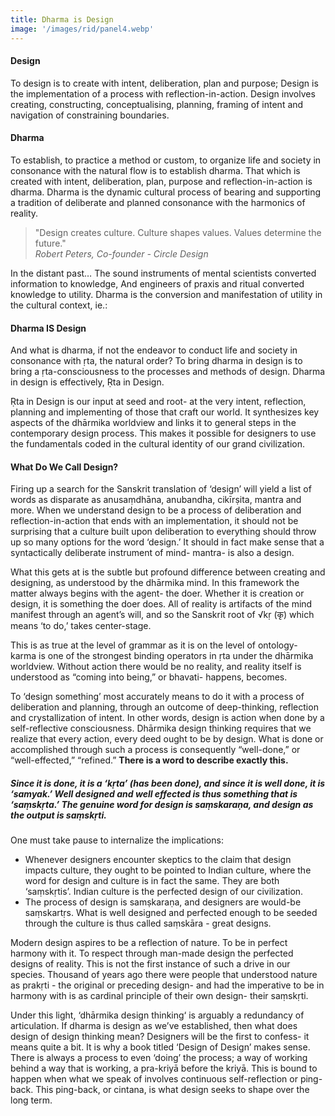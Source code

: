 ```yaml
---
title: Dharma is Design
image: '/images/rid/panel4.webp'
---
```


#### Design

To design is to create with intent, deliberation, plan and purpose; Design is the implementation of a process with reflection-in-action. Design involves creating, constructing, conceptualising, planning, framing of intent and navigation of constraining boundaries.

#### Dharma

To establish, to practice a method or custom, to organize life and society in consonance with the natural flow is to establish dharma. That which is created with intent, deliberation, plan, purpose and reflection-in-action is dharma. Dharma is the dynamic cultural process of bearing and supporting a tradition of deliberate and planned consonance with the harmonics of reality.

> "Design creates culture. Culture shapes values. Values determine the future."<br><cite>Robert Peters, Co-founder - Circle Design </cite>

In the distant past…
The sound instruments of mental scientists converted information to knowledge,
And engineers of praxis and ritual converted knowledge to utility.
Dharma is the conversion and manifestation of utility in the cultural context, ie.:

#### Dharma IS Design

And what is dharma, if not the endeavor to conduct life and society in consonance with ṛta, the natural order? To bring dharma in design is to bring a ṛta-consciousness to the processes and methods of design. Dharma in design is effectively, Ṛta in Design.

Ṛta in Design is our input at seed and root- at the very intent, reflection, planning and implementing of those that craft our world. It synthesizes key aspects of the dhārmika worldview and links it to general steps in the contemporary design process. This makes it possible for designers to use the fundamentals coded in the cultural identity of our grand civilization.

#### What Do We Call Design?

Firing up a search for the Sanskrit translation of ‘design’ will yield a list of words as disparate as anusaṃdhāna, anubandha, cikīrṣita, mantra and more. When we understand design to be a process of deliberation and reflection-in-action that ends with an implementation, it should not be surprising that a culture built upon deliberation to everything should throw up so many options for the word ‘design.’ It should in fact make sense that a syntactically deliberate instrument of mind- mantra- is also a design.

What this gets at is the subtle but profound difference between creating and designing, as understood by the dhārmika mind. In this framework the matter always begins with the agent- the doer. Whether it is creation or design, it is something the doer does. All of reality is artifacts of the mind manifest through an agent’s will, and so the Sanskrit root of √kṛ (कृ) which means ‘to do,’ takes center-stage.

This is as true at the level of grammar as it is on the level of ontology- karma is one of the strongest binding operators in ṛta under the dhārmika worldview. Without action there would be no reality, and reality itself is understood as “coming into being,” or bhavati- happens, becomes.

To ‘design something’ most accurately means to do it with a process of deliberation and planning, through an outcome of deep-thinking, reflection and crystallization of intent. In other words, design is action when done by a self-reflective consciousness. Dhārmika design thinking requires that we realize that every action, every deed ought to be by design. What is done or accomplished through such a process is consequently “well-done,” or “well-effected,” “refined.” **There is a word to describe exactly this.**

##### Since it is done, it is a ‘kṛta’ (has been done), and since it is well done, it is ‘samyak.’ Well designed and well effected is thus something that is ‘saṃskṛta.’ The genuine word for design is saṃskaraṇa, and design as the output is saṃskṛti. 

One must take pause to internalize the implications:

- Whenever designers encounter skeptics to the claim that design impacts culture, they ought to be pointed to Indian culture, where the word for design and culture is in fact the same. They are both ‘saṃskṛtis’. Indian culture is the perfected design of our civilization.
- The process of design is samṣkaraṇa, and designers are would-be saṃskartṛs. What is well designed and perfected enough to be seeded through the culture is thus called saṃskāra - great designs.

Modern design aspires to be a reflection of nature. To be in perfect harmony with it. To respect through man-made design the perfected designs of reality. This is not the first instance of such a drive in our species. Thousand of years ago there were people that understood nature as prakṛti - the original or preceding design- and had the imperative to be in harmony with is as cardinal principle of their own design- their saṃskṛti.

Under this light, ‘dhārmika design thinking‘ is arguably a redundancy of articulation. If dharma is design as we’ve established, then what does design of design thinking mean? Designers will be the first to confess- it means quite a bit. It is why a book titled ‘Design of Design’ makes sense. There is always a process to even ‘doing’ the process; a way of working behind a way that is working, a pra-kriyā before the kriyā. This is bound to happen when what we speak of involves continuous self-reflection or ping-back. This ping-back, or cintana, is what design seeks to shape over the long term.
